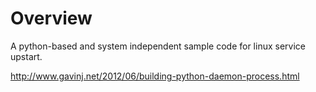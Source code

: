 # Overview
A python-based and system independent sample code for linux service upstart.

http://www.gavinj.net/2012/06/building-python-daemon-process.html


